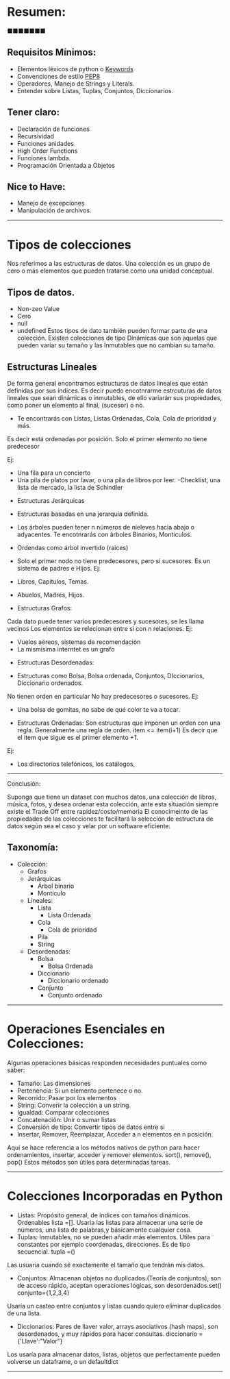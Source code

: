 # Resumen:
■■■■■■■


## Requisitos Mínimos:

- Elementos léxicos de python o [Keywords](https://realpython.com/python-keywords/)
- Convenciones de estilo [PEP8](https://www.python.org/dev/peps/pep-0008/)
- Operadores, Manejo de Strings y Literals.
- Entender sobre Listas, Tuplas, Conjuntos, Diccionarios.

## Tener claro:

- Declaración de funciones
- Recursividad
- Funciones anidades
- High Order Functions
- Funciones lambda.
- Programación Orientada a Objetos

## Nice to Have:

- Manejo de excepciones
- Manipulación de archivos.

---

# Tipos de colecciones
Nos referimos a las estructuras de datos. Una colección es un grupo de cero o más elementos que pueden tratarse como una unidad conceptual.

## Tipos de datos.

- Non-zeo Value
- Cero
- null
- undefined
Estos tipos de dato también pueden formar parte de una colección. Existen colecciones de tipo Dinámicas que son aquelas que pueden variar su tamaño y las Inmutables que no cambian su tamaño.

## Estructuras Lineales

De forma general encontramos estructuras de datos lineales que están definidas por sus índices. Es decir puedo encotnrarme estrcuturas de datos lineales que sean dinámicas o inmutables, de ello variarán sus propiedades, como poner un elemento al final, (sucesor) o no.

* Te encontrarás con Listas, Listas Ordenadas, Cola, Cola de prioridad y más.

Es decir está ordenadas por posición.
Solo el primer elemento no tiene predecesor

Ej:

- Una fila para un concierto
- Una pila de platos por lavar, o una pila de libros por leer.
-Checklist, una lista de mercado, la lista de Schindler

* Estructuras Jerárquicas

- Estructuras basadas en una jerarquia definida.
- Los árboles pueden tener n números de nieleves hacia abajo o adyacentes. Te encotnrarás con árboles Binarios, Montículos.

- Ordendas como árbol invertido (raices)
- Solo el primer nodo no tiene predecesores, pero si sucesores.
Es un sistema de padres e Hijos.
Ej:

- Libros, Capítulos, Temas.
- Abuelos, Madres, Hijos.
- Estructuras Grafos:

Cada dato puede tener varios predecesores y sucesores, se les llama vecinos
Los elementos se relecionan entre si con n relaciones.
Ej:

- Vuelos aéreos, sistemas de recomendación
- La mismísima interntet es un grafo

* Estructuras Desordenadas:
- Estructuras como Bolsa, Bolsa ordenada, Conjuntos, DIccionarios, Diccionario ordenados.

No tienen orden en particular
No hay predecesores o sucesores.
Ej:

- Una bolsa de gomitas, no sabe de qué color te va a tocar.

* Estructuras Ordenadas:
Son estructuras que imponen un orden con una regla. Generalmente una regla de orden.
item <= item(i+1) Es decir que el item que sigue es el primer elemento +1.

Ej:

- Los directorios telefónicos, los catálogos,

---

Conclusión:

Suponga que tiene un dataset con muchos datos, una colección de libros, música, fotos, y desea ordenar esta colección, ante esta situación siempre existe el Trade Off entre rapidez/costo/memoria El conocimeinto de las propiedades de las colecciones te facilitará la selección de estructura de datos según sea el caso y velar por un software eficiente.

## Taxonomía:

- Colección:
  - Grafos
  - Jerárquicas
    - Árbol binario
    - Montículo
  - Lineales:
    - Lista
      - Lista Ordenada
    - Cola
      - Cola de prioridad
    - Pila
    - String
  - Desordenadas:
    - Bolsa
      - Bolsa Ordenada
    - Diccionario
      - Diccionario ordenado
    - Conjunto
      - Conjunto ordenado
---

# Operaciones Esenciales en Colecciones:
Algunas operaciones básicas responden necesidades puntuales como saber:

- Tamaño: Las dimensiones
- Pertenencia: Si un elemento pertenece o no.
- Recorrido: Pasar por los elementos
- String: Converir la colección a un string.
- Igualdad: Comparar colecciones
- Concatenación: Unir o sumar listas
- Conversión de tipo: Convertir tipos de datos entre si
- Insertar, Remover, Reemplazar, Acceder a n elementos en n posición.

Aquí se hace referencia a los métodos nativos de python para hacer ordenamientos, insertar, acceder y remover elementos. sort(), remove(), pop() Estos métodos son útiles para determinadas tareas.

---

# Colecciones Incorporadas en Python

- Listas: Propósito general, de índices con tamaños dinámicos. Ordenables lista =[].
Usaria las listas para almacenar una serie de números, una lista de palabras,y básicamente cualquier cosa.
- Tuplas: Inmutables, no se pueden añadir más elementos. Utiles para constantes por ejemplo coordenadas, direcciones. Es de tipo secuencial. tupla =()

Las usuaría cuando sé exactamente el tamaño que tendrán mis datos.

- Conjuntos: Almacenan objetos no duplicados.(Teoría de conjuntos), son de acceso rápido, aceptan operaciones lógicas, son desordenados.set() conjunto={1,2,3,4}

Usaría un casteo entre conjuntos y listas cuando quiero eliminar duplicados de una lista.

- Diccionarios: Pares de llaver valor, arrays asociativos (hash maps), son desordenados, y muy rápidos para hacer consultas. diccionario ={'Llave':"Valor"}

Los usaría para almacenar datos, listas, objetos que perfectamente pueden volverse un dataframe, o un defaultdict

---
